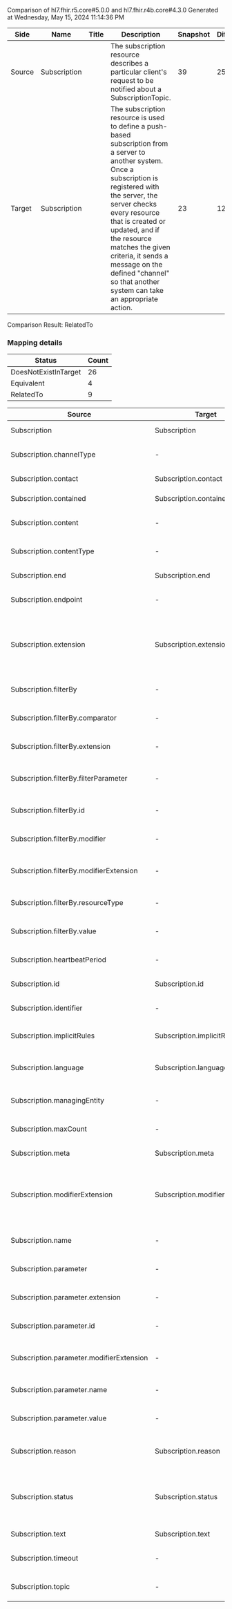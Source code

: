 Comparison of hl7.fhir.r5.core#5.0.0 and hl7.fhir.r4b.core#4.3.0
Generated at Wednesday, May 15, 2024 11:14:36 PM

| Side | Name | Title | Description | Snapshot | Differential |
| --- | --- | --- | --- | --- | --- |
| Source | Subscription |  | The subscription resource describes a particular client's request to be notified about a SubscriptionTopic. | 39 | 25 |
| Target | Subscription |  | The subscription resource is used to define a push-based subscription from a server to another system. Once a subscription is registered with the server, the server checks every resource that is created or updated, and if the resource matches the given criteria, it sends a message on the defined "channel" so that another system can take an appropriate action. | 23 | 12 |


Comparison Result: RelatedTo


### Mapping details

| Status | Count |
| ------ | ----- |
DoesNotExistInTarget | 26 |
Equivalent | 4 |
RelatedTo | 9 |


| Source | Target | Status | Message |
| ------ | ------ | ------ | ------- |
| Subscription | Subscription | Equivalent | R5 `Subscription` maps as Equivalent to R4B `Subscription` |
| Subscription.channelType | - | DoesNotExistInTarget | R5 `Subscription.channelType` does not appear in the target and has no mapping for `Subscription`. |
| Subscription.contact | Subscription.contact | Equivalent | R5 `Subscription.contact` maps as Equivalent to R4B `Subscription.contact` |
| Subscription.contained | Subscription.contained | Equivalent | R5 `Subscription.contained` maps as Equivalent to R4B `Subscription.contained` |
| Subscription.content | - | DoesNotExistInTarget | R5 `Subscription.content` does not appear in the target and has no mapping for `Subscription`. |
| Subscription.contentType | - | DoesNotExistInTarget | R5 `Subscription.contentType` does not appear in the target and has no mapping for `Subscription`. |
| Subscription.end | Subscription.end | Equivalent | R5 `Subscription.end` maps as Equivalent to R4B `Subscription.end` |
| Subscription.endpoint | - | DoesNotExistInTarget | R5 `Subscription.endpoint` does not appear in the target and has no mapping for `Subscription`. |
| Subscription.extension | Subscription.extension | SourceIsBroaderThanTarget | R5 `Subscription.extension` maps as SourceIsBroaderThanTarget to R4B `Subscription.extension` - extension has change due to type change: R5 `extension` `Extension` maps as SourceIsBroaderThanTarget for R4B `extension` |
| Subscription.filterBy | - | DoesNotExistInTarget | R5 `Subscription.filterBy` does not appear in the target and has no mapping for `Subscription`. |
| Subscription.filterBy.comparator | - | DoesNotExistInTarget | R5 `Subscription.filterBy.comparator` does not appear in the target and has no mapping for `Subscription`. |
| Subscription.filterBy.extension | - | DoesNotExistInTarget | R5 `Subscription.filterBy.extension` does not appear in the target and has no mapping for `Subscription`. |
| Subscription.filterBy.filterParameter | - | DoesNotExistInTarget | R5 `Subscription.filterBy.filterParameter` does not appear in the target and has no mapping for `Subscription`. |
| Subscription.filterBy.id | - | DoesNotExistInTarget | R5 `Subscription.filterBy.id` does not appear in the target and has no mapping for `Subscription`. |
| Subscription.filterBy.modifier | - | DoesNotExistInTarget | R5 `Subscription.filterBy.modifier` does not appear in the target and has no mapping for `Subscription`. |
| Subscription.filterBy.modifierExtension | - | DoesNotExistInTarget | R5 `Subscription.filterBy.modifierExtension` does not appear in the target and has no mapping for `Subscription`. |
| Subscription.filterBy.resourceType | - | DoesNotExistInTarget | R5 `Subscription.filterBy.resourceType` does not appear in the target and has no mapping for `Subscription`. |
| Subscription.filterBy.value | - | DoesNotExistInTarget | R5 `Subscription.filterBy.value` does not appear in the target and has no mapping for `Subscription`. |
| Subscription.heartbeatPeriod | - | DoesNotExistInTarget | R5 `Subscription.heartbeatPeriod` does not appear in the target and has no mapping for `Subscription`. |
| Subscription.id | Subscription.id | Equivalent | R5 `Subscription.id` maps as Equivalent to R4B `Subscription.id` |
| Subscription.identifier | - | DoesNotExistInTarget | R5 `Subscription.identifier` does not appear in the target and has no mapping for `Subscription`. |
| Subscription.implicitRules | Subscription.implicitRules | Equivalent | R5 `Subscription.implicitRules` maps as Equivalent to R4B `Subscription.implicitRules` |
| Subscription.language | Subscription.language | RelatedTo | R5 `Subscription.language` maps as RelatedTo to R4B `Subscription.language` - language changed the binding strength from Required to Preferred |
| Subscription.managingEntity | - | DoesNotExistInTarget | R5 `Subscription.managingEntity` does not appear in the target and has no mapping for `Subscription`. |
| Subscription.maxCount | - | DoesNotExistInTarget | R5 `Subscription.maxCount` does not appear in the target and has no mapping for `Subscription`. |
| Subscription.meta | Subscription.meta | Equivalent | R5 `Subscription.meta` maps as Equivalent to R4B `Subscription.meta` |
| Subscription.modifierExtension | Subscription.modifierExtension | SourceIsBroaderThanTarget | R5 `Subscription.modifierExtension` maps as SourceIsBroaderThanTarget to R4B `Subscription.modifierExtension` - modifierExtension has change due to type change: R5 `modifierExtension` `Extension` maps as SourceIsBroaderThanTarget for R4B `modifierExtension` |
| Subscription.name | - | DoesNotExistInTarget | R5 `Subscription.name` does not appear in the target and has no mapping for `Subscription`. |
| Subscription.parameter | - | DoesNotExistInTarget | R5 `Subscription.parameter` does not appear in the target and has no mapping for `Subscription`. |
| Subscription.parameter.extension | - | DoesNotExistInTarget | R5 `Subscription.parameter.extension` does not appear in the target and has no mapping for `Subscription`. |
| Subscription.parameter.id | - | DoesNotExistInTarget | R5 `Subscription.parameter.id` does not appear in the target and has no mapping for `Subscription`. |
| Subscription.parameter.modifierExtension | - | DoesNotExistInTarget | R5 `Subscription.parameter.modifierExtension` does not appear in the target and has no mapping for `Subscription`. |
| Subscription.parameter.name | - | DoesNotExistInTarget | R5 `Subscription.parameter.name` does not appear in the target and has no mapping for `Subscription`. |
| Subscription.parameter.value | - | DoesNotExistInTarget | R5 `Subscription.parameter.value` does not appear in the target and has no mapping for `Subscription`. |
| Subscription.reason | Subscription.reason | RelatedTo | R5 `Subscription.reason` maps as RelatedTo to R4B `Subscription.reason` - reason made the element mandatory; reason increased the minimum cardinality from 0 to 1 |
| Subscription.status | Subscription.status | Equivalent | R5 `Subscription.status` maps as Equivalent to R4B `Subscription.status` - status has compatible required binding for code type: http://hl7.org/fhir/ValueSet/subscription-status|5.0.0 and http://hl7.org/fhir/ValueSet/subscription-status|4.3.0 (Equivalent) |
| Subscription.text | Subscription.text | Equivalent | R5 `Subscription.text` maps as Equivalent to R4B `Subscription.text` |
| Subscription.timeout | - | DoesNotExistInTarget | R5 `Subscription.timeout` does not appear in the target and has no mapping for `Subscription`. |
| Subscription.topic | - | DoesNotExistInTarget | R5 `Subscription.topic` does not appear in the target and has no mapping for `Subscription`. |

